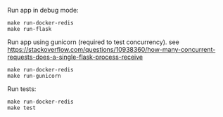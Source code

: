 Run app in debug mode:
```
make run-docker-redis
make run-flask
```

Run app using gunicorn (required to test concurrency). see https://stackoverflow.com/questions/10938360/how-many-concurrent-requests-does-a-single-flask-process-receive
```
make run-docker-redis
make run-gunicorn
```

Run tests:
```
make run-docker-redis
make test
```
